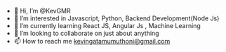 - 👋 Hi, I’m @KevGMR
- 👀 I’m interested in Javascript, Python, Backend Development(Node Js)
- 🌱 I’m currently learning React JS, Angular Js , Machine Learning
- 💞️ I’m looking to collaborate on just about anything
- 📫 How to reach me kevingatamumuthoni@gmail.com

<!---
KevGMR/KevGMR is a ✨ special ✨ repository because its `README.md` (this file) appears on your GitHub profile.
You can click the Preview link to take a look at your changes.
--->
